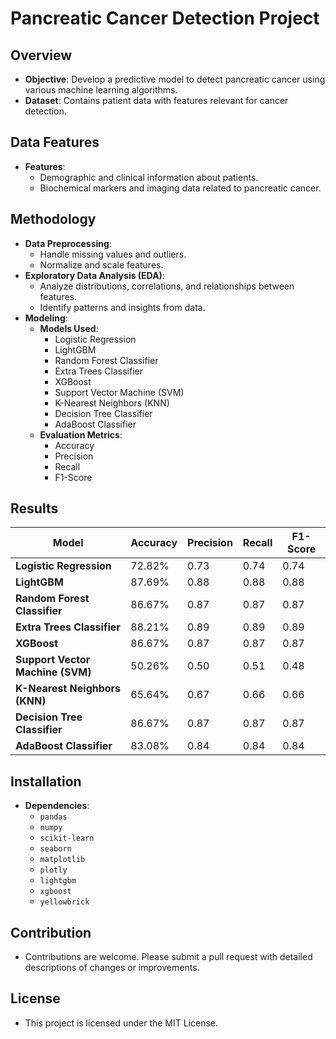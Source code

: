 # Pancreatic Cancer Detection Project

## Overview
- **Objective**: Develop a predictive model to detect pancreatic cancer using various machine learning algorithms.
- **Dataset**: Contains patient data with features relevant for cancer detection.

## Data Features
- **Features**:
  - Demographic and clinical information about patients.
  - Biochemical markers and imaging data related to pancreatic cancer.

## Methodology
- **Data Preprocessing**:
  - Handle missing values and outliers.
  - Normalize and scale features.
- **Exploratory Data Analysis (EDA)**:
  - Analyze distributions, correlations, and relationships between features.
  - Identify patterns and insights from data.
- **Modeling**:
  - **Models Used**:
    - Logistic Regression
    - LightGBM
    - Random Forest Classifier
    - Extra Trees Classifier
    - XGBoost
    - Support Vector Machine (SVM)
    - K-Nearest Neighbors (KNN)
    - Decision Tree Classifier
    - AdaBoost Classifier
  - **Evaluation Metrics**:
    - Accuracy
    - Precision
    - Recall
    - F1-Score

## Results

| Model                        | Accuracy | Precision | Recall | F1-Score |
|------------------------------|----------|-----------|--------|----------|
| **Logistic Regression**      | 72.82%   | 0.73      | 0.74   | 0.74     |
| **LightGBM**                 | 87.69%   | 0.88      | 0.88   | 0.88     |
| **Random Forest Classifier** | 86.67%   | 0.87      | 0.87   | 0.87     |
| **Extra Trees Classifier**   | 88.21%   | 0.89      | 0.89   | 0.89     |
| **XGBoost**                  | 86.67%   | 0.87      | 0.87   | 0.87     |
| **Support Vector Machine (SVM)** | 50.26%   | 0.50      | 0.51   | 0.48     |
| **K-Nearest Neighbors (KNN)**| 65.64%   | 0.67      | 0.66   | 0.66     |
| **Decision Tree Classifier** | 86.67%   | 0.87      | 0.87   | 0.87     |
| **AdaBoost Classifier**      | 83.08%   | 0.84      | 0.84   | 0.84     |

## Installation
- **Dependencies**:
  - `pandas`
  - `numpy`
  - `scikit-learn`
  - `seaborn`
  - `matplotlib`
  - `plotly`
  - `lightgbm`
  - `xgboost`
  - `yellowbrick`


## Contribution
- Contributions are welcome. Please submit a pull request with detailed descriptions of changes or improvements.

## License
- This project is licensed under the MIT License.
